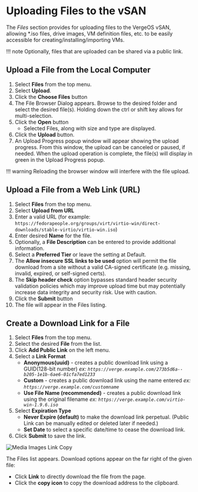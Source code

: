 # Uploading Files to the vSAN 

The *Files* section provides for uploading files to the VergeOS vSAN, allowing *.iso files, drive images, VM definition files, etc. to be easily accessible for creating/installing/importing VMs.  

!!! note
    Optionally, files that are uploaded can be shared via a public link.

## Upload a File from the Local Computer

1. Select **Files** from the top menu.
2. Select **Upload**.
3. Click the **Choose Files** button
4. The File Browser Dialog appears. Browse to the desired folder and select the desired file(s). Holding down the ctrl or shift key allows for multi-selection.
5. Click the **Open** button
    - Selected Files, along with size and type are displayed.
6. Click the **Upload** button.
7. An Upload Progress popup window will appear showing the upload progress. From this window, the upload can be canceled or paused, if needed. When the upload operation is complete, the file(s) will display in green in the Upload Progress popup.

!!! warning
    Reloading the browser window will interfere with the file upload.

## Upload a File from a Web Link (URL)

1. Select **Files** from the top menu.
2. Select **Upload from URL**
3. Enter a valid URL (for example: `https://fedorapeople.org/groups/virt/virtio-win/direct-downloads/stable-virtio/virtio-win.iso`)
4. Enter desired **Name** for the file.
5. Optionally, a **File Description** can be entered to provide additional information.
6. Select a **Preferred Tier** or leave the setting at Default.
7. The **Allow insecure SSL links to be used** option will permit the file download from a site without a valid CA-signed certificate (e.g. missing, invalid, expired, or self-signed certs).
8. The **Skip header check** option bypasses standard header security validation policies which may improve upload time but may potentially increase data integrity and security risk.  Use with caution.   
9. Click the **Submit** button
10. The file will appear in the Files listing.

## Create a Download Link for a File

1. Select **Files** from the top menu.
3. Select the desired **File** from the list.
4. Click **Add Public Link** on the left menu.
5. Select a **Link Format**
    - **Anonymous(uuid)** - creates a public download link using a GUID(128-bit number)
      *ex: `https://verge.example.com/273b5d6a--b205-1e1b-6ae6-01cfa7ed1233`*
    - **Custom** - creates a public download link using the name entered
      *ex: `https://verge.example.com/customname`*
    - **Use File Name (recommended)** - creates a public download link using the original filename
      *ex: `https://verge.example.com/virtio-win-1.9.6.iso`*
6. Select **Expiration Type**
    - **Never Expire (default)** to make the download link perpetual. (Public Link can be manually edited or deleted later if needed.)
    - **Set Date** to select a specific date/time to cease the download link.
7. Click **Submit** to save the link.

![Media Images Link Copy](/product-guide/screenshots/mediaimages-link-copy.png)

The Files list appears. Download options appear on the far right of the given file:

- Click **Link** to directly download the file from the page.
- Click the **copy icon** to copy the download address to the clipboard.
